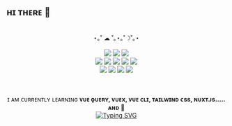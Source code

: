 ## ʜɪ ᴛʜᴇʀᴇ 👋

<!--
**study2895/study2895** is a ✨ _special_ ✨ repository because its `README.md` (this file) appears on your GitHub profile.

Here are some ideas to get you started:


- 🔭 I’m currently working on ...
- 🌱 I’m currently learning ...
- 👯 I’m looking to collaborate on ...
- 🤔 I’m looking for help with ...
- 💬 Ask me about ...
- 📫 How to reach me: ...
- 😄 Pronouns: ...
- ⚡ Fun fact: ...

* star - figma
* J - github ... 근데 한글이름 영어이름 이것저것 다 적어봄
<img src="https://img.shields.io/badge/npm-CB3837?style=for-the-badge&logo=npm&logoColor=white">
<img src="https://img.shields.io/badge/Vuetify-1867C0?style=for-the-badge&logo=Vuetify&logoColor=white">
<img src="https://img.shields.io/badge/python-3776AB?style=for-the-badge&logo=python&logoColor=white">
ғɪɢᴍᴀ, ʙᴏᴏᴛsᴛʀᴀᴘ, ʀᴇᴀᴄᴛ, sᴛʀᴇᴀᴍʟɪᴛ, ᴇᴛᴄ ᴠᴜᴇ.ᴊs , 🎈,   🎈,🌏
-->

<div align="center">
 <br>
⋆｡˚ ☁︎ ˚｡⋆｡˚☽˚｡⋆<br>
<br>
<img src="https://img.shields.io/badge/Vue.js-4FC08D?style=for-the-badge&logo=Vue.js&logoColor=white">

<img src="https://img.shields.io/badge/bootstrap-7952B3?style=for-the-badge&logo=bootstrap&logoColor=white">
<img src="https://img.shields.io/badge/taliwind css-06B6D4?style=for-the-badge&logo=tailwindcss&logoColor=white"><br>
<img src="https://img.shields.io/badge/HTML5-E34F26?style=for-the-badge&logo=HTML5&logoColor=white">
<img src="https://img.shields.io/badge/CSS3-1572B6?style=for-the-badge&logo=css3&logoColor=white">
<img src="https://img.shields.io/badge/javascript-F7DF1E?style=for-the-badge&logo=javascript&logoColor=white">
<img src="https://img.shields.io/badge/postman-FF6C37?style=for-the-badge&logo=postman&logoColor=white">
<img src="https://img.shields.io/badge/mysql-4479A1?style=for-the-badge&logo=mysql&logoColor=white"><br>
<img src="https://img.shields.io/badge/slack-4A154B?style=for-the-badge&logo=slack&logoColor=white">
<img src="https://img.shields.io/badge/discord-5865F2?style=for-the-badge&logo=discord&logoColor=white">
<img src="https://img.shields.io/badge/figma-F24E1E?style=for-the-badge&logo=figma&logoColor=white">
<img src="https://img.shields.io/badge/notion-000000?style=for-the-badge&logo=notion&logoColor=white">
<br><br><br>
  
   ɪ ᴀᴍ ᴄᴜʀʀᴇɴᴛʟʏ ʟᴇᴀʀɴɪɴɢ <strong> ᴠᴜᴇ ǫᴜᴇʀʏ, ᴠᴜᴇx, ᴠᴜᴇ ᴄʟɪ, ᴛᴀɪʟᴡɪɴᴅ ᴄss, ɴᴜxᴛ.ᴊs..... ᴀɴᴅ 🎨</strong> <br>
 [![Typing SVG](https://readme-typing-svg.demolab.com?font=Fira+Code&size=12&pause=1000&color=F7AC59&center=true&vCenter=true&width=435&lines=hello;all+the+best+to+you)](https://git.io/typing-svg)
</div>


